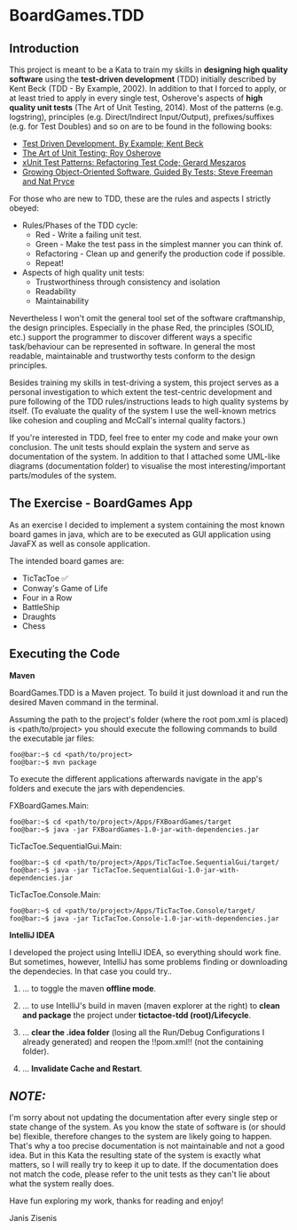 # BoardGames.TDD

## Introduction

This project is meant to be a Kata to train my skills in **designing high quality software** using the **test-driven development** (TDD) initially described by Kent Beck (TDD - By Example, 2002). In addition to that I forced to apply, or at least tried to apply in every single test, Osherove's aspects of **high quality unit tests** (The Art of Unit Testing, 2014). Most of the patterns (e.g. logstring), principles (e.g. Direct/Indirect Input/Output), prefixes/suffixes (e.g. for Test Doubles) and so on are to be found in the following books:

* [Test Driven Development. By Example; Kent Beck](https://www.amazon.de/Test-Driven-Development-Example-Signature/dp/0321146530/ref=sr_1_1?hvadid=174418276756&hvdev=c&hvlocphy=9043313&hvnetw=g&hvpos=1t1&hvqmt=e&hvrand=17704527276239390355&hvtargid=kwd-11367315361&keywords=tdd+by+example&qid=1558295104&s=gateway&sr=8-1)
* [The Art of Unit Testing; Roy Osherove](https://www.amazon.de/Art-Unit-Testing-Roy-Osherove/dp/1617290890/ref=sr_1_1?hvadid=174672266071&hvdev=c&hvlocphy=9043313&hvnetw=g&hvpos=1t1&hvqmt=e&hvrand=2716020097760218298&hvtargid=kwd-10979390115&keywords=the+art+of+unit+testing&qid=1558288735&s=gateway&sr=8-1)
* [xUnit Test Patterns: Refactoring Test Code; Gerard Meszaros](https://www.amazon.de/xUnit-Test-Patterns-Refactoring-Signature/dp/0131495054/ref=sr_1_fkmrnull_1?crid=2ONRXE79AP40N&keywords=xunit+test+patterns&qid=1558288764&s=gateway&sprefix=xunit+test%2Caps%2C165&sr=8-1-fkmrnull)
* [Growing Object-Oriented Software, Guided By Tests; Steve Freeman and Nat Pryce](https://www.amazon.de/Growing-Object-Oriented-Software-Addison-Wesley-Signature/dp/0321503627/ref=sr_1_fkmrnull_1?crid=36Y4UQD5PG64Q&keywords=growing+objectoriented+software+guided+by+tests&qid=1558295137&s=gateway&sprefix=Growing+object+orie%2Caps%2C175&sr=8-1-fkmrnull)

For those who are new to TDD, these are the rules and aspects I strictly obeyed:
 * Rules/Phases of the TDD cycle:
   * Red - Write a failing unit test.
   * Green - Make the test pass in the simplest manner you can think of.
   * Refactoring - Clean up and generify the production code if possible.
   * Repeat!
* Aspects of high quality unit tests:
   * Trustworthiness through consistency and isolation
   * Readability
   * Maintainability

Nevertheless I won't omit the general tool set of the software craftmanship, the design principles. Especially in the phase Red, the principles (SOLID, etc.) support the programmer to discover different ways a specific task/behaviour can be represented in software. In general the most readable, maintainable and trustworthy tests conform to the design principles.

Besides training my skills in test-driving a system, this project serves as a personal investigation to which extent the test-centric development and pure following of the TDD rules/instructions leads to high quality systems by itself. (To evaluate the quality of the system I use the well-known metrics like cohesion and coupling and McCall's internal quality factors.)

If you're interested in TDD, feel free to enter my code and make your own conclusion. The unit tests should explain the system and serve as documentation of the system. In addition to that I attached some UML-like diagrams (documentation folder) to visualise the most interesting/important parts/modules of the system.

## The Exercise - BoardGames App

As an exercise I decided to implement a system containing the most known board games in java, which are to be executed as GUI application using JavaFX as well as console application.

The intended board games are:

* TicTacToe :white_check_mark:
* Conway's Game of Life
* Four in a Row
* BattleShip
* Draughts
* Chess

## Executing the Code

**Maven**

BoardGames.TDD is a Maven project. To build it just download it and run the desired Maven command in the terminal.

Assuming the path to the project's folder (where the root pom.xml is placed) is <path/to/project> you should execute the following commands to build the executable jar files:

```console
foo@bar:~$ cd <path/to/project>
foo@bar:~$ mvn package
```

To execute the different applications afterwards navigate in the app's folders and execute the jars with dependencies.

FXBoardGames.Main:
```console
foo@bar:~$ cd <path/to/project>/Apps/FXBoardGames/target
foo@bar:~$ java -jar FXBoardGames-1.0-jar-with-dependencies.jar
```

TicTacToe.SequentialGui.Main:
```console
foo@bar:~$ cd <path/to/project>/Apps/TicTacToe.SequentialGui/target/
foo@bar:~$ java -jar TicTacToe.SequentialGui-1.0-jar-with-dependencies.jar
```

TicTacToe.Console.Main:
```console
foo@bar:~$ cd <path/to/project>/Apps/TicTacToe.Console/target/
foo@bar:~$ java -jar TicTacToe.Console-1.0-jar-with-dependencies.jar
```

**IntelliJ IDEA**

I developed the project using IntelliJ IDEA, so everything should work fine. But sometimes, however, IntelliJ has some problems finding or downloading the dependecies. In that case you could try..

1. ... to toggle the maven **offline mode**.

2. ... to use IntelliJ's build in maven (maven explorer at the right) to **clean and package** the project under **tictactoe-tdd (root)/Lifecycle**.

3. ... **clear the .idea folder** (losing all the Run/Debug Configurations I already generated) and reopen the !!pom.xml!! (not the containing folder).

4. ... **Invalidate Cache and Restart**.

## *NOTE:*
I'm sorry about not updating the documentation after every single step or state change of the system. As you know the state of software is (or should be) flexible, therefore changes to the system are likely going to happen. That's why a too precise documentation is not maintainable and not a good idea. But in this Kata the resulting state of the system is exactly what matters, so I will really try to keep it up to date. If the documentation does not match the code, please refer to the unit tests as they can't lie about what the system really does.

Have fun exploring my work, thanks for reading and enjoy!

Janis Zisenis
